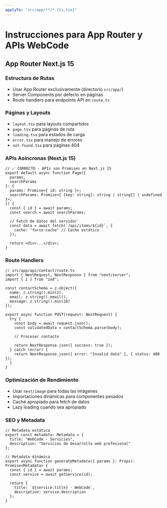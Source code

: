 ```yaml
---
applyTo: "src/app/**/*.{ts,tsx}"
---
```


# Instrucciones para App Router y APIs WebCode

## App Router Next.js 15

### Estructura de Rutas

- Usar App Router exclusivamente (directorio `src/app/`)
- Server Components por defecto en páginas
- Route handlers para endpoints API en `route.ts`

### Páginas y Layouts

- `layout.tsx` para layouts compartidos
- `page.tsx` para páginas de ruta
- `loading.tsx` para estados de carga
- `error.tsx` para manejo de errores
- `not-found.tsx` para páginas 404

### APIs Asíncronas (Next.js 15)

```tsx
// ✅ CORRECTO - APIs son Promises en Next.js 15
export default async function Page({
  params,
  searchParams
}: {
  params: Promise<{ id: string }>;
  searchParams: Promise<{ [key: string]: string | string[] | undefined }>;
}) {
  const { id } = await params;
  const search = await searchParams;

  // Fetch de datos del servidor
  const data = await fetch(`/api/items/${id}`, {
    cache: "force-cache" // Cache estático
  });

  return <div>...</div>;
}
```

### Route Handlers

```tsx
// src/app/api/contact/route.ts
import { NextRequest, NextResponse } from "next/server";
import { z } from "zod";

const contactSchema = z.object({
  name: z.string().min(2),
  email: z.string().email(),
  message: z.string().min(10)
});

export async function POST(request: NextRequest) {
  try {
    const body = await request.json();
    const validatedData = contactSchema.parse(body);

    // Procesar contacto

    return NextResponse.json({ success: true });
  } catch (error) {
    return NextResponse.json({ error: "Invalid data" }, { status: 400 });
  }
}
```

### Optimización de Rendimiento

- Usar `next/image` para todas las imágenes
- Importaciones dinámicas para componentes pesados
- Caché apropiado para fetch de datos
- Lazy loading cuando sea apropiado

### SEO y Metadata

```tsx
// Metadata estática
export const metadata: Metadata = {
  title: "WebCode - Servicios",
  description: "Servicios de desarrollo web profesional"
};

// Metadata dinámica
export async function generateMetadata({ params }: Props): Promise<Metadata> {
  const { id } = await params;
  const service = await getService(id);

  return {
    title: `${service.title} - WebCode`,
    description: service.description
  };
}
```

